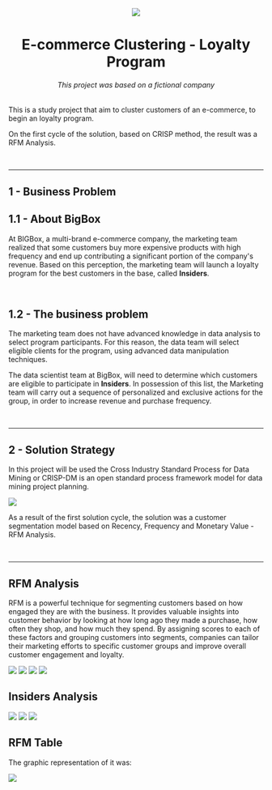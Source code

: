 <p align="center">
<img src="images/logo.png"/>

<h1 align="center"> E-commerce Clustering - Loyalty Program</h1>
<h6 align="center"> This project was based on a fictional company</h6>


This is a study project that aim to cluster customers of an e-commerce, to begin an loyalty program.

On the first cycle of the solution, based on CRISP method, the result was a RFM Analysis. 

&nbsp; 

----------------------------

**<h2> 1 - Business Problem </h2>**

**<h2> 1.1 - About BigBox </h2>**

At BIGBox, a multi-brand e-commerce company, the marketing team realized that some customers buy more expensive products with high frequency and end up contributing a significant portion of the company's revenue. Based on this perception, the marketing team will launch a loyalty program for the best customers in the base, called **Insiders**. 

&nbsp; 

**<h2> 1.2 - The business problem </h2>**

The marketing team does not have advanced knowledge in data analysis to select program participants. For this reason, the data team will select eligible clients for the program, using advanced data manipulation techniques.

The data scientist team at BigBox, will need to determine which customers are eligible to participate in **Insiders**. In possession of this list, the Marketing team will carry out a sequence of personalized and exclusive actions for the group, in order to increase revenue and purchase frequency.

&nbsp; 

-------------------

**<h2> 2 - Solution Strategy </h2>**
In this project will be used the Cross Industry Standard Process for Data Mining or CRISP-DM is an open standard process framework model for data mining project planning.

<img src="images/crisp.png"/>

As a result of the first solution cycle, the solution was a customer segmentation model based on Recency, Frequency and Monetary Value - RFM Analysis.

&nbsp; 

-------------------

**<h2> RFM Analysis </h2>**

RFM is a powerful technique for segmenting customers based on how engaged they are with the business. It provides valuable insights into customer behavior by looking at how long ago they made a purchase, how often they shop, and how much they spend. By assigning scores to each of these factors and grouping customers into segments, companies can tailor their marketing efforts to specific customer groups and improve overall customer engagement and loyalty.


<img src="images/rfmdist.png"/>

<img src="images/snake.png"/>

<img src="images/recency.png"/>

<img src="images/monetary.png"/>


**<h2> Insiders Analysis </h2>**

<img src="images/frequency_IxG.png"/>

<img src="images/monetary_IxG.png"/>

<img src="images/wordcloud.png"/>


**<h2> RFM Table </h2>**

The graphic representation of it was:

<img src="images/rfm.png"/>




